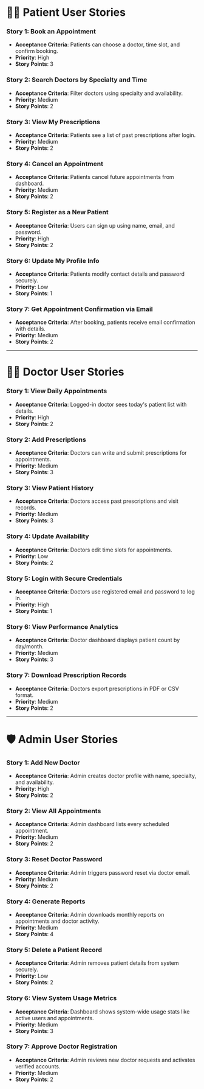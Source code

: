 # 🧑‍⚕️ Patient User Stories

### Story 1: Book an Appointment
- **Acceptance Criteria**: Patients can choose a doctor, time slot, and confirm booking.
- **Priority**: High
- **Story Points**: 3

### Story 2: Search Doctors by Specialty and Time
- **Acceptance Criteria**: Filter doctors using specialty and availability.
- **Priority**: Medium
- **Story Points**: 2

### Story 3: View My Prescriptions
- **Acceptance Criteria**: Patients see a list of past prescriptions after login.
- **Priority**: Medium
- **Story Points**: 2

### Story 4: Cancel an Appointment
- **Acceptance Criteria**: Patients cancel future appointments from dashboard.
- **Priority**: Medium
- **Story Points**: 2

### Story 5: Register as a New Patient
- **Acceptance Criteria**: Users can sign up using name, email, and password.
- **Priority**: High
- **Story Points**: 2

### Story 6: Update My Profile Info
- **Acceptance Criteria**: Patients modify contact details and password securely.
- **Priority**: Low
- **Story Points**: 1

### Story 7: Get Appointment Confirmation via Email
- **Acceptance Criteria**: After booking, patients receive email confirmation with details.
- **Priority**: Medium
- **Story Points**: 2

---

# 👨‍⚕️ Doctor User Stories

### Story 1: View Daily Appointments
- **Acceptance Criteria**: Logged-in doctor sees today's patient list with details.
- **Priority**: High
- **Story Points**: 2

### Story 2: Add Prescriptions
- **Acceptance Criteria**: Doctors can write and submit prescriptions for appointments.
- **Priority**: Medium
- **Story Points**: 3

### Story 3: View Patient History
- **Acceptance Criteria**: Doctors access past prescriptions and visit records.
- **Priority**: Medium
- **Story Points**: 3

### Story 4: Update Availability
- **Acceptance Criteria**: Doctors edit time slots for appointments.
- **Priority**: Low
- **Story Points**: 2

### Story 5: Login with Secure Credentials
- **Acceptance Criteria**: Doctors use registered email and password to log in.
- **Priority**: High
- **Story Points**: 1

### Story 6: View Performance Analytics
- **Acceptance Criteria**: Doctor dashboard displays patient count by day/month.
- **Priority**: Medium
- **Story Points**: 3

### Story 7: Download Prescription Records
- **Acceptance Criteria**: Doctors export prescriptions in PDF or CSV format.
- **Priority**: Medium
- **Story Points**: 2

---

# 🛡️ Admin User Stories

### Story 1: Add New Doctor
- **Acceptance Criteria**: Admin creates doctor profile with name, specialty, and availability.
- **Priority**: High
- **Story Points**: 2

### Story 2: View All Appointments
- **Acceptance Criteria**: Admin dashboard lists every scheduled appointment.
- **Priority**: Medium
- **Story Points**: 2

### Story 3: Reset Doctor Password
- **Acceptance Criteria**: Admin triggers password reset via doctor email.
- **Priority**: Medium
- **Story Points**: 2

### Story 4: Generate Reports
- **Acceptance Criteria**: Admin downloads monthly reports on appointments and doctor activity.
- **Priority**: Medium
- **Story Points**: 4

### Story 5: Delete a Patient Record
- **Acceptance Criteria**: Admin removes patient details from system securely.
- **Priority**: Low
- **Story Points**: 2

### Story 6: View System Usage Metrics
- **Acceptance Criteria**: Dashboard shows system-wide usage stats like active users and appointments.
- **Priority**: Medium
- **Story Points**: 3

### Story 7: Approve Doctor Registration
- **Acceptance Criteria**: Admin reviews new doctor requests and activates verified accounts.
- **Priority**: Medium
- **Story Points**: 2
